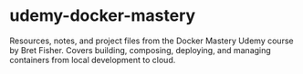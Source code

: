 # udemy-docker-mastery
Resources, notes, and project files from the Docker Mastery Udemy course by Bret Fisher. Covers building, composing, deploying, and managing containers from local development to cloud.
